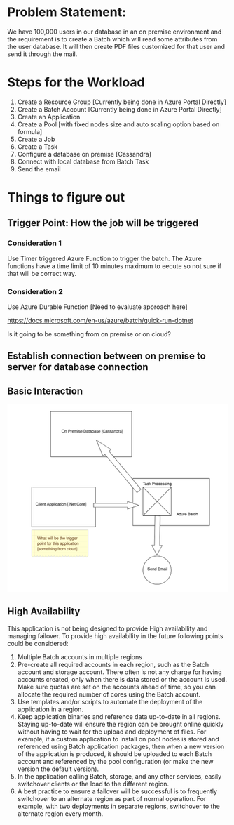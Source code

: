 # Problem Statement:

We have 100,000 users in our database in an on premise environment and the requirement is to create a Batch which will read some attributes from the user database. It will then create PDF files customized for that user and send it through the mail.

# Steps for the Workload

1) Create a Resource Group [Currently being done in Azure Portal Directly]
2) Create a Batch Account [Currently being done in Azure Portal Directly]
3) Create an Application
4) Create a Pool [with fixed nodes size and auto scaling option based on formula]
5) Create a Job
6) Create a Task
7) Configure a database on premise [Cassandra] 
8) Connect with local database from Batch Task
9) Send the email

# Things to figure out

## Trigger Point: How the job will be triggered

### Consideration 1

Use Timer triggered Azure Function to trigger the batch. The Azure functions have a time limit of 10 minutes maximum to eecute so not sure if that will be correct way.

### Consideration 2

Use Azure Durable Function [Need to evaluate approach here]

https://docs.microsoft.com/en-us/azure/batch/quick-run-dotnet

Is it going to be something from on premise or on cloud?

## Establish connection between on premise to server for database connection

## Basic Interaction

![Basic Interaction](https://github.com/vishaldwivedi/Azure_EmailWorkloadBatch/blob/master/Azure%20Batch.png)

## High Availability

This application is not being designed to provide High availability and managing failover. To provide high availability in the future following points could be considered:

1) Multiple Batch accounts in multiple regions
2) Pre-create all required accounts in each region, such as the Batch account and storage account. There often is not any charge for having accounts created, only when there is data stored or the account is used.
Make sure quotas are set on the accounts ahead of time, so you can allocate the required number of cores using the Batch account.
3) Use templates and/or scripts to automate the deployment of the application in a region.
4) Keep application binaries and reference data up-to-date in all regions. Staying up-to-date will ensure the region can be brought online quickly without having to wait for the upload and deployment of files. For example, if a custom application to install on pool nodes is stored and referenced using Batch application packages, then when a new version of the application is produced, it should be uploaded to each Batch account and referenced by the pool configuration (or make the new version the default version).
5) In the application calling Batch, storage, and any other services, easily switchover clients or the load to the different region.
6) A best practice to ensure a failover will be successful is to frequently switchover to an alternate region as part of normal operation. For example, with two deployments in separate regions, switchover to the alternate region every month.



